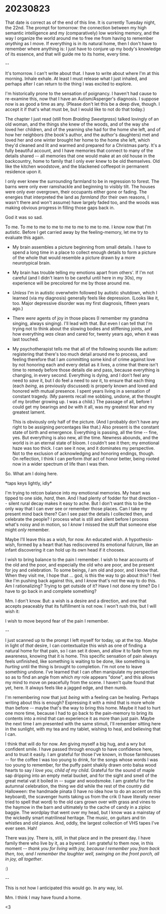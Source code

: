 # 20230823

That date is correct as of the end of this line. It is currently Tuesday night, the 22nd. The prompt for tomorrow: the connection between my high semantic intelligence and my (comparatively) low working memory, and the way I organize the world around me to free me from having to remember _anything_ as I move. If everything is in its natural home, then I don't have to remember where anything is: I just have to conjure up my body's knowledge of its essence, and that will guide me to its home, every time.

\--

It's tomorrow. I can't write about that. I have to write about where I'm at this morning. Inhale exhale. At least I must release what I just inhaled, and perhaps after I can return to the thing I was excited to explore.

I'm historically prone to the sensation of poignancy. I haven't had cause to re-examine this, now that I have an Autism/Asperger's diagnosis. I suppose now is as good a time as any. (Please don't let this be a deep dive, though. I accept it if that's what must be, but I would like to not do that today.)

The chapter I just read (still from _Braiding Sweetgrass_) talked lovingly of an old woman, and the things she knew of the woods, and of the way she loved her children, and of the yearning she had for the home she left, and of how her neighbors (the book's author, and the author's daughters) met and loved her and one winter brought her home to the home she left, which they'd cleaned and lit and warmed and prepared for a Christmas party. It's a fully beautiful account, and I have memories that connect to many of the details shared -- all memories that one would make at an old house in the backcountry, home to family that I only ever knew to be old themselves. Old like the kitchen woodstove, and the blackened coffeepot in permanent residence upon it.

I only ever knew the surrounding farmland to be in regression to forest. The barns were only ever ramshackle and beginning to visibly tilt. The houses were only ever overgrown, their occupants either gone or fading. The energies that interpreted the land as _farmland_ (for their own reasons, I wasn't there and won't assume) have largely faded too, and the woods was making obvious progress in filling those gaps back in.

God it was so sad.

To me. To me to me to me to me to me to me to me. I know now that I'm autistic. Before I get carried away by the feeling-memory, let me try to evaluate this again.

* My brain assembles a picture beginning from small details. I have to spend a long time in a place to collect enough details to form a picture of the whole that would resemble a picture drawn by a more neurotypical brain.
* My brain has trouble telling my emotions apart from others'. If I'm not careful (and I didn't learn to be careful until here in my 30s), my experience will be precolored for me by those around me.
* _Unless_ I'm in autistic overwhelm followed by autistic shutdown, which I learned (via my diagnosis) generally feels like depression. (Looks like it, too. Major depressive disorder was my first diagnosis, fifteen years ago.)
* There _were_ agents of joy in those places (I remember my grandma singing, always singing). I'll lead with that. But even I can tell that I'm trying not to think about the slowing bodies and stiffening joints, and how everything _was_ clean and cared for, twenty years ago, when it was last touched.
*   My psychotherapist tells me that all of the following sounds like autism: registering that there's too much detail around me to process, and feeling therefore that I am committing some kind of crime against love by not honoring each and every detail as it lives, a crime that there isn't time to remedy before those details die and pass, because everything is changing, in every second. Everything is dying, and I don't feel any need to _save_ it, but I do feel a need to _see_ it, to ensure that each thing (each _being_, as previously discussed) is properly known and loved and honored with mutual presence. I spent years living in a sensation of constant tragedy. (My parents recall me sobbing, undone, at the thought of my brother growing up. I was a child.) The passage of all, before I could get my bearings and _be_ with it all, was my greatest fear and my greatest lament.

    This is obviously only half of the picture. (And I probably don't have any right to be assigning percentages like that.) Also present is the constant state of birth and emergence. Everything is passing, all the time -- fine, yes. But everything is also new, all the time. Newness abounds, and the world is in an eternal state of bloom. I couldn't see it then; my emotional haze was too thick. I can see it now, and it dominates my perspective. Not to the exclusion of acknowledging and honoring endings, though. On reflection, I think I can perform _that_ act of honor better, being rooted now in a wider spectrum of life than I was then.

So. What am I doing here.

\*taps keys lightly, idly\*

I'm trying to retcon balance into my emotional memories. My heart was tipped to one side, _hard_, then. And I had plenty of fodder for that direction -- silent rural decay makes it easy to ache. But I don't want this to be the only way that I can ever see or remember those places. Can I take my present mind back there? Can I see past the details I collected then, and celebrate the people? I process what is still and silent before I process what's noisy and in motion, so I _know_ I missed the stuff that someone else might _only_ remember.

Maybe I'll leave this as a wish, for now. An educated wish. A hypothesis-wish, formed by a heart that has rediscovered its emotional fulcrum, like an infant discovering it can hold up its own head if it chooses.

I wish to bring balance to the pain I remember. I wish to hear accounts of the old and the poor, and especially the old who are poor, and be present for joy and celebration. To some beings, _I_ am old and poor, and I know that. When they visit me, I hope that ... god, is this the way to go about this? I feel like I'm pushing back against this, and I _know_ that's not the way to do this. Am I rationalizing? Trying to get outside of it? Have I not done my time? Do I have to go back in and complete something?

Mm. I don't know. But: a wish is a desire and a direction, and one that accepts peaceably that its fulfillment is not now. I won't rush this, but I will wish it:

I wish to move beyond fear of the pain I remember.

\--

I just scanned up to the prompt I left myself for today, up at the top. Maybe in light of _that_ desire, I can contextualize this wish as one of finding a natural home for that pain, so I can set it down, and allow it to fade from my awareness, knowing that it is home. This specific sensation of pain always feels unfinished, like something is waiting to be done, like something is _hurting_ until the thing is brought to completion. I'm not one to leave something undone. I've learned that I can often manipulate my perspective so as to find an angle from which _my_ role appears "done", and this allows my mind to move on peacefully from the scene. I haven't quite found that yet, here. It always feels like a jagged edge, and then numb.

I'm remembering now that just _being_ with a feeling can be healing. Perhaps writing about this is enough? Expressing it with a mind that is more whole than before -- maybe that's the way to bring this home. Maybe it had to hurt one more time, because I had to go back to the pain-memory to bring its contents into a mind that can experience it as more than just pain. Maybe the next time I am presented with the same stimuli, I'll remember sitting here in the sunlight, with my tea and my tablet, wishing to heal, and believing that I can.

I think that will do for now. Am giving myself a big hug, and a wry but confident smile. I have passed through enough to have confidence here, and to trust it easily. I am grateful for those I've known, in those farmhouses -- for the coffee I was too young to drink, for the songs whose words I was too young to remember, for the puffy paint shakily drawn onto balsa wood hearts to say _I love you, child of my child_. Grateful for the sound of maple sap dripping into an empty metal bucket, and for the sight and smell of the great metal vat it boiled in -- sugar and woodsmoke. I am grateful for the autumnal celebration, the thing we did while the rest of the country did Halloween: the handmade pinata (I have no idea how to do an accent on this keyboard), the scavenger hunts taking us from the crik (I have literally never tried to spell that word) to the old cars grown over with grass and vines to the haymow in the barn and ultimately to the cache of candy in a ziploc baggie. The wordplay that went over my head, but I know was a mainstay of the wickedly smart matrilineal heritage. The music, on guitars and tin whistles and old pianos. And, oddly, the largest collection of VHS tapes I've ever seen. Hah!

There was joy. There is, still, in that place and in the present day. I have family there who live by it, as a byword. I am grateful to them now, in this moment -- _thank you for living with joy, because I remember you from back then, too, and I remember the laughter well, swinging on the front porch, all in joy, all together_.

:)

\--

This is not how I anticipated this would go. In any way, lol.

Mm. I think I may have found a home.

<3
